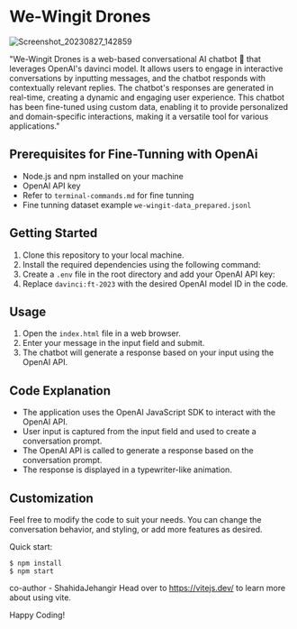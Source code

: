 # We-Wingit Drones

![Screenshot_20230827_142859](https://github.com/mohammadshahidbeigh/We-Wingit-Drones/assets/85876937/911a4a31-2951-40b7-bc25-28a3412c7858)

"We-Wingit Drones is a web-based conversational AI chatbot 🤖 that leverages OpenAI's davinci model. It allows users to engage in interactive conversations by inputting messages, and the chatbot responds with contextually relevant replies. The chatbot's responses are generated in real-time, creating a dynamic and engaging user experience. This chatbot has been fine-tuned using custom data, enabling it to provide personalized and domain-specific interactions, making it a versatile tool for various applications."

## Prerequisites for Fine-Tunning with OpenAi

- Node.js and npm installed on your machine
- OpenAI API key
- Refer to `terminal-commands.md` for fine tunning
- Fine tunning dataset example `we-wingit-data_prepared.jsonl`

## Getting Started

1. Clone this repository to your local machine.
2. Install the required dependencies using the following command:
3. Create a `.env` file in the root directory and add your OpenAI API key: ` `
4. Replace `davinci:ft-2023` with the desired OpenAI model ID in the code.

## Usage

1. Open the `index.html` file in a web browser.
2. Enter your message in the input field and submit.
3. The chatbot will generate a response based on your input using the OpenAI API.

## Code Explanation

- The application uses the OpenAI JavaScript SDK to interact with the OpenAI API.
- User input is captured from the input field and used to create a conversation prompt.
- The OpenAI API is called to generate a response based on the conversation prompt.
- The response is displayed in a typewriter-like animation.

## Customization

Feel free to modify the code to suit your needs. You can change the conversation behavior, and styling, or add more features as desired.

Quick start:

```
$ npm install
$ npm start
```

co-author - ShahidaJehangir
Head over to https://vitejs.dev/ to learn more about using vite.

Happy Coding!
